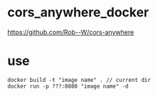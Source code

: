 # cors_anywhere_docker
https://github.com/Rob--W/cors-anywhere

# use
```
docker build -t "image name" . // current dir
docker run -p ???:8080 "image name" -d 
```
